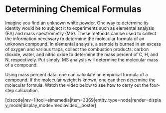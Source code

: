
# Determining Chemical Formulas

Imagine you find an unknown white powder.  One way to determine its identity would be to subject it to experiments such as elemental analysis (EA) and mass spectrometry (MS).  These methods can be used to collect the information necessary to determine the molecular formula of an unknown compound. In elemental analysis, a sample is burned in an excess of oxygen and various traps, collect the combustion products: carbon dioxide, water, and nitric oxide to determine the mass percent of C, H, and N, respectively.  Put simply, MS analysis will determine the molecular mass of a compound.

Using mass percent data, one can calculate an empirical formula of a compound.  If the molecular weight is known, one can then determine the molecular formula.  Watch the video below to see how to carry out the four-step calculation.


[ciscode|rev=1|tool=elmsmedia|item=3369|entity_type=node|render=display_mode|display_mode=mediavideo__poster]